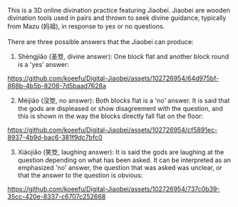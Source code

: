 This is a 3D online divination practice featuring Jiaobei. Jiaobei are wooden divination tools used in pairs and thrown to seek divine guidance, typically from Mazu (妈祖), in response to yes or no questions.<br/><br/>
There are three possible answers that the Jiaobei can produce:
1. Shèngjiǎo (圣筊, divine answer): One block flat and another block round is a 'yes' answer:


https://github.com/koeefu/Digital-Jiaobei/assets/102726954/64d975bf-868b-4b5b-8208-7d5baad7628a


2. Méijiǎo (沒筊, no answer): Both blocks flat is a 'no' answer. It is said that the gods are displeased or show disagreement with the question, and this is shown in the way the blocks directly fall flat on the floor:


https://github.com/koeefu/Digital-Jiaobei/assets/102726954/cf5891ec-8937-4b9d-bac6-381f9dc7bfc0


3. Xiàojiǎo (笑筊, laughing answer): It is said the gods are laughing at the question depending on what has been asked. It can be interpreted as an emphasized 'no' answer, the question that was asked was unclear, or that the answer to the question is obvious:


https://github.com/koeefu/Digital-Jiaobei/assets/102726954/737c0b39-35cc-420e-8337-c6707c252668

